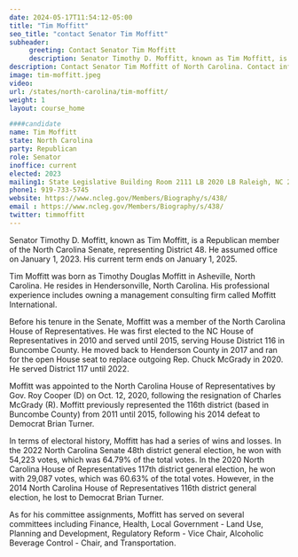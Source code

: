 ```yaml
---
date: 2024-05-17T11:54:12-05:00
title: "Tim Moffitt"
seo_title: "contact Senator Tim Moffitt"
subheader:
     greeting: Contact Senator Tim Moffitt
     description: Senator Timothy D. Moffitt, known as Tim Moffitt, is a Republican member of the North Carolina Senate, representing District 48. He assumed office on January 1, 2023. His current term ends on January 1, 2025.
description: Contact Senator Tim Moffitt of North Carolina. Contact information for Tim Moffitt includes email address, phone number, and mailing address.
image: tim-moffitt.jpeg
video:
url: /states/north-carolina/tim-moffitt/
weight: 1
layout: course_home

####candidate
name: Tim Moffitt
state: North Carolina
party: Republican
role: Senator
inoffice: current
elected: 2023
mailing1: State Legislative Building Room 2111 LB 2020 LB Raleigh, NC 27603-2808
phone1: 919-733-5745
website: https://www.ncleg.gov/Members/Biography/s/438/
email : https://www.ncleg.gov/Members/Biography/s/438/
twitter: timmoffitt
---
```

Senator Timothy D. Moffitt, known as Tim Moffitt, is a Republican member of the North Carolina Senate, representing District 48. He assumed office on January 1, 2023. His current term ends on January 1, 2025. 

Tim Moffitt was born as Timothy Douglas Moffitt in Asheville, North Carolina. He resides in Hendersonville, North Carolina. His professional experience includes owning a management consulting firm called Moffitt International.

Before his tenure in the Senate, Moffitt was a member of the North Carolina House of Representatives. He was first elected to the NC House of Representatives in 2010 and served until 2015, serving House District 116 in Buncombe County. He moved back to Henderson County in 2017 and ran for the open House seat to replace outgoing Rep. Chuck McGrady in 2020. He served District 117 until 2022.

Moffitt was appointed to the North Carolina House of Representatives by Gov. Roy Cooper (D) on Oct. 12, 2020, following the resignation of Charles McGrady (R). Moffitt previously represented the 116th district (based in Buncombe County) from 2011 until 2015, following his 2014 defeat to Democrat Brian Turner. 

In terms of electoral history, Moffitt has had a series of wins and losses. In the 2022 North Carolina Senate 48th district general election, he won with 54,223 votes, which was 64.79% of the total votes. In the 2020 North Carolina House of Representatives 117th district general election, he won with 29,087 votes, which was 60.63% of the total votes. However, in the 2014 North Carolina House of Representatives 116th district general election, he lost to Democrat Brian Turner.

As for his committee assignments, Moffitt has served on several committees including Finance, Health, Local Government - Land Use, Planning and Development, Regulatory Reform - Vice Chair, Alcoholic Beverage Control - Chair, and Transportation.

